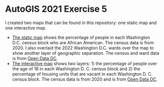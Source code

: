 # AutoGIS 2021 Exercise 5

I created two maps that can be found in this repository: one static map and one interactive map.

 - [The static map](./dc_aa_pop_map.png) shows the percentage of people in each Washington D.C. census block who are African American. The census data is from 2020. I also overlaid the 2022 Washington D.C. wards over the map to show another layer of geographic separation. The census and ward data is from [Open Data DC](https://opendata.dc.gov).
 - [The interactive map](./dc_maps.html) shows two layers: 1) the percentage of people over the age of 18 in each Washington D. C. census block and 2) the percentage of housing units that are vacant in each Washington D. C. census block. The census data is from 2020 and is from [Open Data DC](https://opendata.dc.gov).
 